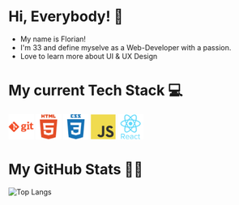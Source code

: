 # Hi, Everybody! 👋

- My name is Florian!
- I'm 33 and define myselve as a Web-Developer with a passion.
- Love to learn more about UI & UX Design

# My current Tech Stack 💻

<img src="https://github.com/devicons/devicon/blob/master/icons/git/git-plain-wordmark.svg" alt="Git Icon" height="50" width="50"/> <img src="https://github.com/devicons/devicon/blob/master/icons/html5/html5-plain-wordmark.svg" alt="HTML Icon" height="50" width="50"/> <img src="https://github.com/devicons/devicon/blob/master/icons/css3/css3-plain-wordmark.svg" alt="CSS Icon" height="50" width="50"/> <img src="https://github.com/devicons/devicon/blob/master/icons/javascript/javascript-original.svg" alt="JavaScript Icon" height="50" width="50"/> <img src="https://github.com/devicons/devicon/blob/master/icons/react/react-original-wordmark.svg" alt="React Icon" height="50" width="50"/>

# My GitHub Stats 👨‍💻

![Top Langs](https://github-readme-stats.vercel.app/api/top-langs/?username=florian-ludwig&layout=compact)
